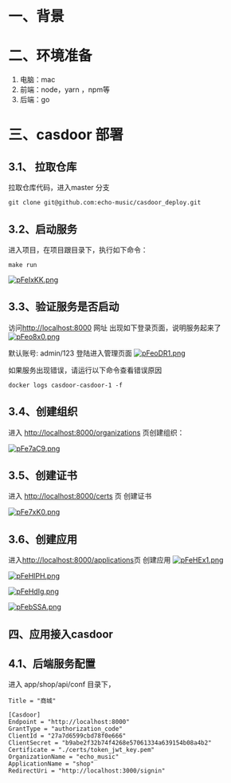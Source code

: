 # 一、背景

# 二、环境准备
1. 电脑：mac
2. 前端：node，yarn ，npm等
3. 后端：go

# 三、casdoor 部署

## 3.1、 拉取仓库
拉取仓库代码，进入master 分支
```
git clone git@github.com:echo-music/casdoor_deploy.git
```

## 3.2、启动服务
进入项目，在项目跟目录下，执行如下命令：
```
make run
```
[![pFeIxKK.png](https://s11.ax1x.com/2024/01/24/pFeIxKK.png)](https://imgse.com/i/pFeIxKK)


## 3.3、验证服务是否启动
访问[http://localhost:8000](http://localhost:8000) 网址
出现如下登录页面，说明服务起来了
[![pFeo8x0.png](https://s11.ax1x.com/2024/01/24/pFeo8x0.png)](https://imgse.com/i/pFeo8x0)

默认账号: admin/123 登陆进入管理页面
[![pFeoDR1.png](https://s11.ax1x.com/2024/01/24/pFeoDR1.png)](https://imgse.com/i/pFeoDR1)

如果服务出现错误，请运行以下命令查看错误原因
```
docker logs casdoor-casdoor-1 -f
```

## 3.4、创建组织
进入 [http://localhost:8000/organizations](http://localhost:8000/organizations) 页创建组织：

[![pFe7aC9.png](https://s11.ax1x.com/2024/01/24/pFe7aC9.png)](https://imgse.com/i/pFe7aC9)

## 3.5、创建证书
进入 [http://localhost:8000/certs](http://localhost:8000/certs) 页 创建证书

[![pFe7xK0.png](https://s11.ax1x.com/2024/01/24/pFe7xK0.png)](https://imgse.com/i/pFe7xK0)

## 3.6、创建应用
进入[http://localhost:8000/applications](http://localhost:8000/applications)页 创建应用
[![pFeHEx1.png](https://s11.ax1x.com/2024/01/24/pFeHEx1.png)](https://imgse.com/i/pFeHEx1)

[![pFeHlPH.png](https://s11.ax1x.com/2024/01/24/pFeHlPH.png)](https://imgse.com/i/pFeHlPH)

[![pFeHdIg.png](https://s11.ax1x.com/2024/01/24/pFeHdIg.png)](https://imgse.com/i/pFeHdIg)

[![pFebSSA.png](https://s11.ax1x.com/2024/01/24/pFebSSA.png)](https://imgse.com/i/pFebSSA)
## 四、应用接入casdoor

## 4.1、后端服务配置
进入 app/shop/api/conf 目录下，
```
Title = "商城"

[Casdoor]
Endpoint = "http://localhost:8000"
GrantType = "authorization_code"   
ClientId = "27a7d6599cbd78f0e666"  
ClientSecret = "b9abe2f32b74f4268e57061334a639154b08a4b2" 
Certificate = "./certs/token_jwt_key.pem"
OrganizationName = "echo_music" 
ApplicationName = "shop"
RedirectUri = "http://localhost:3000/signin"

```





